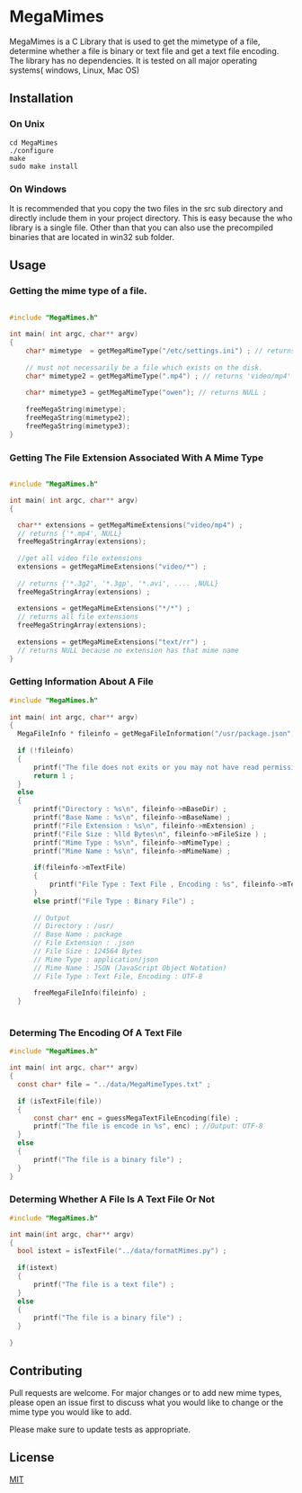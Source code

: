 # MegaMimes

MegaMimes is a C Library that is used to get the mimetype of a file, determine
whether a file is binary or text file and get a text file encoding. The library 
has no dependencies. It is tested on all major operating systems( windows, Linux, Mac OS)

## Installation

### On Unix

```
cd MegaMimes 
./configure
make 
sudo make install 
```

### On Windows 

It is recommended that you copy the two files in the src sub directory 
and directly include them in your project directory. This is easy because 
the who library is a single file. Other than that you can also use the
precompiled binaries that are located in win32 sub folder.

## Usage

### Getting  the  mime  type  of  a  file.
  
```c

#include "MegaMimes.h"
   
int main( int argc, char** argv)
{
    char* mimetype  = getMegaMimeType("/etc/settings.ini") ; // returns ''
 		
    // must not necessarily be a file which exists on the disk. 
    char* mimetype2 = getMegaMimeType(".mp4") ; // returns 'video/mp4'
 	
    char* mimetype3 = getMegaMimeType("owen"); // returns NULL ;
    
    freeMegaString(mimetype);
    freeMegaString(mimetype2);
    freeMegaString(mimetype3);
}
  ``` 

### Getting The File Extension Associated With A Mime Type
  
  ```c
  
  #include "MegaMimes.h"
  
  int main( int argc, char** argv)
  {
  
    char** extensions = getMegaMimeExtensions("video/mp4") ;
    // returns {'*.mp4', NULL}
    freeMegaStringArray(extensions);
    
    //get all video file extensions
    extensions = getMegaMimeExtensions("video/*") ;
    
    // returns {'*.3g2', '*.3gp', '*.avi', .... ,NULL}
    freeMegaStringArray(extensions) ;
    
    extensions = getMegaMimeExtensions("*/*") ;
    // returns all file extensions
 	freeMegaStringArray(extensions);
    
    extensions = getMegaMimeExtensions("text/rr") ;
    // returns NULL because no extension has that mime name  
 }
  ```
   
  
### Getting Information About A File 
  
  ```c
 #include "MegaMimes.h"
   
 int main( int argc, char** argv)
 {
    MegaFileInfo * fileinfo = getMegaFileInformation("/usr/package.json") ;
  	
    if (!fileinfo) 
  	{ 
        printf("The file does not exits or you may not have read permission.");
        return 1 ;
    }
    else
    {	
        printf("Directory : %s\n", fileinfo->mBaseDir) ;
        printf("Base Name : %s\n", fileinfo->mBaseName) ;
        printf("File Extension : %s\n", fileinfo->mExtension) ;
        printf("File Size : %lld Bytes\n", fileinfo->mFileSize ) ;
        printf("Mime Type : %s\n", fileinfo->mMimeType) ;
        printf("Mime Name : %s\n", fileinfo->mMimeName) ;
        
        if(fileinfo->mTextFile)
        {
            printf("File Type : Text File , Encoding : %s", fileinfo->mTextEncoding);
        }
        else printf("File Type : Binary File") ;
        
        // Output 
        // Directory : /usr/
        // Base Name : package
        // File Extension : .json 
        // File Size : 124564 Bytes
        // Mime Type : application/json 
        // Mime Name : JSON (JavaScript Object Notation)
        // File Type : Text File, Encoding : UTF-8
        
        freeMegaFileInfo(fileinfo) ;
 	}
   
  ```

### Determing The Encoding Of A Text File

  ```c
  #include "MegaMimes.h"
  
  int main( int argc, char** argv)
  {
    const char* file = "../data/MegaMimeTypes.txt" ;
    
    if (isTextFile(file))
    {
        const char* enc = guessMegaTextFileEncoding(file) ;
        printf("The file is encode in %s", enc) ; //Output: UTF-8
    }
    else
    {
        printf("The file is a binary file") ;
    }
  } 
  ```

### Determing Whether A  File Is A Text File Or Not 
  
  ```c
  #include "MegaMimes.h"
  
  int main(int argc, char** argv)
  {
    bool istext = isTextFile("../data/formatMimes.py") ;
    
    if(istext)
    {
        printf("The file is a text file") ;
    }
    else
    {
        printf("The file is a binary file") ;
    }
    
  }
  ```
  
## Contributing
Pull requests are welcome. For major changes or to add new mime types, please open an issue first to discuss what you would like to change or the mime type you would like to add.

Please make sure to update tests as appropriate.

## License
[MIT](https://choosealicense.com/licenses/mit/)
